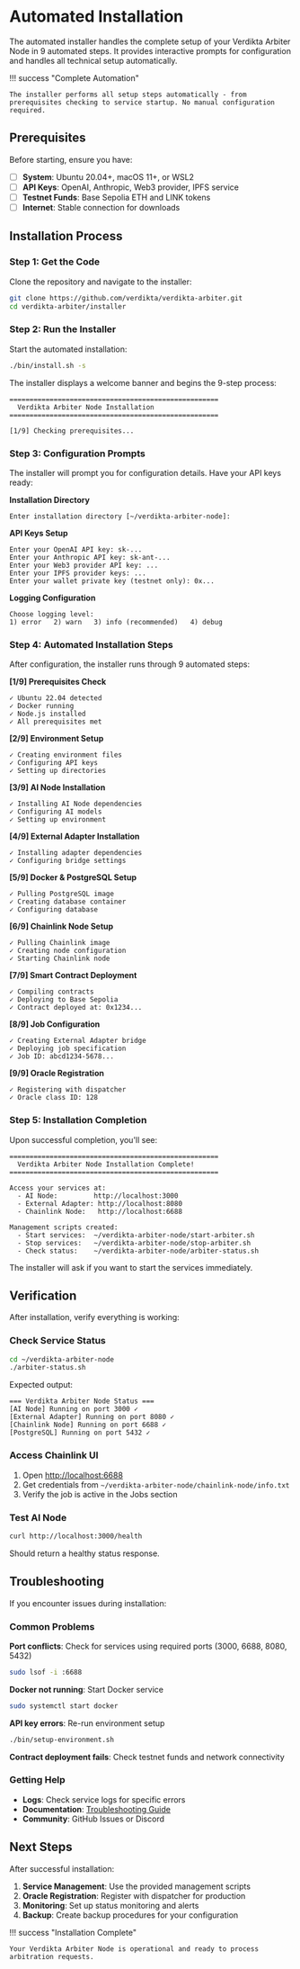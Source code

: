 # Automated Installation

The automated installer handles the complete setup of your Verdikta Arbiter Node in 9 automated steps. It provides interactive prompts for configuration and handles all technical setup automatically.

!!! success "Complete Automation"

    The installer performs all setup steps automatically - from prerequisites checking to service startup. No manual configuration required.

## Prerequisites

Before starting, ensure you have:

- [ ] **System**: Ubuntu 20.04+, macOS 11+, or WSL2
- [ ] **API Keys**: OpenAI, Anthropic, Web3 provider, IPFS service
- [ ] **Testnet Funds**: Base Sepolia ETH and LINK tokens
- [ ] **Internet**: Stable connection for downloads

## Installation Process

### Step 1: Get the Code

Clone the repository and navigate to the installer:

```bash
git clone https://github.com/verdikta/verdikta-arbiter.git
cd verdikta-arbiter/installer
```

### Step 2: Run the Installer

Start the automated installation:

```bash
./bin/install.sh -s
```

The installer displays a welcome banner and begins the 9-step process:

```
====================================================
  Verdikta Arbiter Node Installation
====================================================

[1/9] Checking prerequisites...
```

### Step 3: Configuration Prompts

The installer will prompt you for configuration details. Have your API keys ready:

**Installation Directory**
```
Enter installation directory [~/verdikta-arbiter-node]: 
```

**API Keys Setup**
```
Enter your OpenAI API key: sk-...
Enter your Anthropic API key: sk-ant-...
Enter your Web3 provider API key: ...
Enter your IPFS provider keys: ...
Enter your wallet private key (testnet only): 0x...
```

**Logging Configuration**
```
Choose logging level:
1) error   2) warn   3) info (recommended)   4) debug
```

### Step 4: Automated Installation Steps

After configuration, the installer runs through 9 automated steps:

**[1/9] Prerequisites Check**
```
✓ Ubuntu 22.04 detected
✓ Docker running
✓ Node.js installed
✓ All prerequisites met
```

**[2/9] Environment Setup**
```
✓ Creating environment files
✓ Configuring API keys
✓ Setting up directories
```

**[3/9] AI Node Installation**
```
✓ Installing AI Node dependencies
✓ Configuring AI models
✓ Setting up environment
```

**[4/9] External Adapter Installation**
```
✓ Installing adapter dependencies
✓ Configuring bridge settings
```

**[5/9] Docker & PostgreSQL Setup**
```
✓ Pulling PostgreSQL image
✓ Creating database container
✓ Configuring database
```

**[6/9] Chainlink Node Setup**
```
✓ Pulling Chainlink image
✓ Creating node configuration
✓ Starting Chainlink node
```

**[7/9] Smart Contract Deployment**
```
✓ Compiling contracts
✓ Deploying to Base Sepolia
✓ Contract deployed at: 0x1234...
```

**[8/9] Job Configuration**
```
✓ Creating External Adapter bridge
✓ Deploying job specification
✓ Job ID: abcd1234-5678...
```

**[9/9] Oracle Registration**
```
✓ Registering with dispatcher
✓ Oracle class ID: 128
```

### Step 5: Installation Completion

Upon successful completion, you'll see:

```
====================================================
  Verdikta Arbiter Node Installation Complete!
====================================================

Access your services at:
  - AI Node:         http://localhost:3000
  - External Adapter: http://localhost:8080
  - Chainlink Node:   http://localhost:6688

Management scripts created:
  - Start services:  ~/verdikta-arbiter-node/start-arbiter.sh
  - Stop services:   ~/verdikta-arbiter-node/stop-arbiter.sh
  - Check status:    ~/verdikta-arbiter-node/arbiter-status.sh
```

The installer will ask if you want to start the services immediately.

## Verification

After installation, verify everything is working:

### Check Service Status

```bash
cd ~/verdikta-arbiter-node
./arbiter-status.sh
```

Expected output:
```
=== Verdikta Arbiter Node Status ===
[AI Node] Running on port 3000 ✓
[External Adapter] Running on port 8080 ✓
[Chainlink Node] Running on port 6688 ✓
[PostgreSQL] Running on port 5432 ✓
```

### Access Chainlink UI

1. Open [http://localhost:6688](http://localhost:6688)
2. Get credentials from `~/verdikta-arbiter-node/chainlink-node/info.txt`
3. Verify the job is active in the Jobs section

### Test AI Node

```bash
curl http://localhost:3000/health
```

Should return a healthy status response.

## Troubleshooting

If you encounter issues during installation:

### Common Problems

**Port conflicts**: Check for services using required ports (3000, 6688, 8080, 5432)
```bash
sudo lsof -i :6688
```

**Docker not running**: Start Docker service
```bash
sudo systemctl start docker
```

**API key errors**: Re-run environment setup
```bash
./bin/setup-environment.sh
```

**Contract deployment fails**: Check testnet funds and network connectivity

### Getting Help

- **Logs**: Check service logs for specific errors
- **Documentation**: [Troubleshooting Guide](../troubleshooting/index.md)
- **Community**: GitHub Issues or Discord

## Next Steps

After successful installation:

1. **Service Management**: Use the provided management scripts
2. **Oracle Registration**: Register with dispatcher for production
3. **Monitoring**: Set up status monitoring and alerts
4. **Backup**: Create backup procedures for your configuration

!!! success "Installation Complete"

    Your Verdikta Arbiter Node is operational and ready to process arbitration requests. 